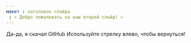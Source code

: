 ```yaml
---
макет : заголовок слайда
 : « Добро пожаловать на наш второй слайд! »
---
```

Да-да, я скачал GitHub
Используйте стрелку влево, чтобы вернуться!